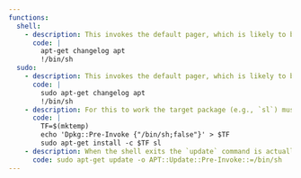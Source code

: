 ```yaml
---
functions:
  shell:
    - description: This invokes the default pager, which is likely to be [`less`](/ptbins/less/), other functions may apply.
      code: |
        apt-get changelog apt
        !/bin/sh
  sudo:
    - description: This invokes the default pager, which is likely to be [`less`](/ptbins/less/), other functions may apply.
      code: |
        sudo apt-get changelog apt
        !/bin/sh
    - description: For this to work the target package (e.g., `sl`) must not be installed.
      code: |
        TF=$(mktemp)
        echo 'Dpkg::Pre-Invoke {"/bin/sh;false"}' > $TF
        sudo apt-get install -c $TF sl
    - description: When the shell exits the `update` command is actually executed.
      code: sudo apt-get update -o APT::Update::Pre-Invoke::=/bin/sh
---
```

